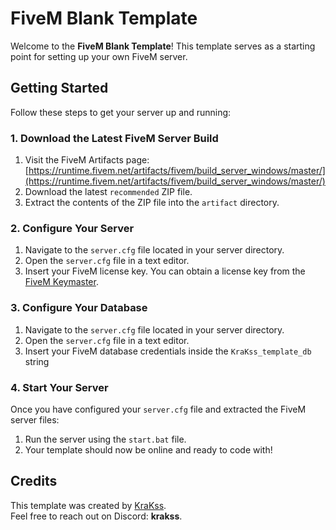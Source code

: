 # FiveM Blank Template

Welcome to the **FiveM Blank Template**! This template serves as a starting point for setting up your own FiveM server. 

## Getting Started

Follow these steps to get your server up and running:

### 1. Download the Latest FiveM Server Build

1. Visit the FiveM Artifacts page: [https://runtime.fivem.net/artifacts/fivem/build_server_windows/master/](https://runtime.fivem.net/artifacts/fivem/build_server_windows/master/)
2. Download the latest `recommended` ZIP file.
3. Extract the contents of the ZIP file into the `artifact` directory.

### 2. Configure Your Server

1. Navigate to the `server.cfg` file located in your server directory.
2. Open the `server.cfg` file in a text editor.
3. Insert your FiveM license key. You can obtain a license key from the [FiveM Keymaster](https://keymaster.fivem.net).

### 3. Configure Your Database

1. Navigate to the `server.cfg` file located in your server directory.
2. Open the `server.cfg` file in a text editor.
3. Insert your FiveM database credentials inside the `KraKss_template_db` string

### 4. Start Your Server

Once you have configured your `server.cfg` file and extracted the FiveM server files:

1. Run the server using the `start.bat` file.
2. Your template should now be online and ready to code with!

## Credits

This template was created by [KraKss](https://github.com/KraKss).  
Feel free to reach out on Discord: **krakss**.
